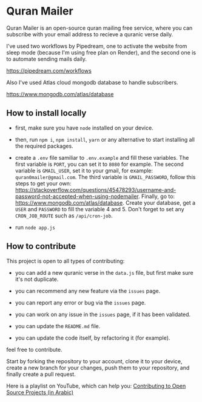 # Quran Mailer

Quran Mailer is an open-source quran mailing free service, where you can subscribe with your email address to recieve a quranic verse daily.

I've used two workflows by Pipedream, one to activate the website from sleep mode (because I'm using free plan on Render), and the second one is to automate sending mails daily.

https://pipedream.com/workflows

Also I've used Atlas cloud mongodb database to handle subscribers.

https://www.mongodb.com/atlas/database

## How to install locally

- first, make sure you have `node` installed on your device.

- then, run `npm i`, `npm install`, `yarn` or any alternative to start installing all the required packages.

- create a `.env` file samiliar to `.env.example` and fill these variables. The first variable is `PORT`, you can set it to `8080` for example. The second variable is `GMAIL_USER`, set it to your gmail, for example: `quran0mailer@gmail.com`. The third variable is `GMAIL_PASSWORD`, follow this steps to get your own: https://stackoverflow.com/questions/45478293/username-and-password-not-accepted-when-using-nodemailer. Finally, go to: https://www.mongodb.com/atlas/database. Create your database, get a `USER` and `PASSWORD` to fill the variable 4 and 5. Don't forget to set any `CRON_JOB_ROUTE` such as `/api/cron-job`.

- run `node app.js`

## How to contribute

This project is open to all types of contributing:

- you can add a new quranic verse in the `data.js` file, but first make sure it's not duplicate.

- you can recommend any new feature via the `issues` page.

- you can report any error or bug via the `issues` page.

- you can work on any issue in the `issues` page, if it has been validated.

- you can update the `README.md` file.

- you can update the code itself, by refactoring it (for example).

feel free to contribute.

Start by forking the repository to your account, clone it to your device, create a new branch for your changes, push them to your repository, and finally create a pull request.

Here is a playlist on YouTube, which can help you: [Contributing to Open Source Projects (in Arabic)](https://youtube.com/playlist?list=PLNknCqb-phEjNHT607vp-4e4o3wgK9SoN)
